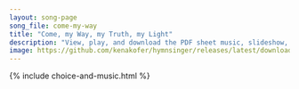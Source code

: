 ```yaml
---
layout: song-page
song_file: come-my-way
title: "Come, my Way, my Truth, my Light"
description: "View, play, and download the PDF sheet music, slideshow, and audio. Lyrics: Come, my Way, my Truth, my Life: such a way as gives me breath; such a truth as ends all strife; such a life as killeth death.  Come, my Light, my Fea... english secular 5part"
image: https://github.com/kenakofer/hymnsinger/releases/latest/download/come-my-way-trad.png
---
```


{% include choice-and-music.html %}
